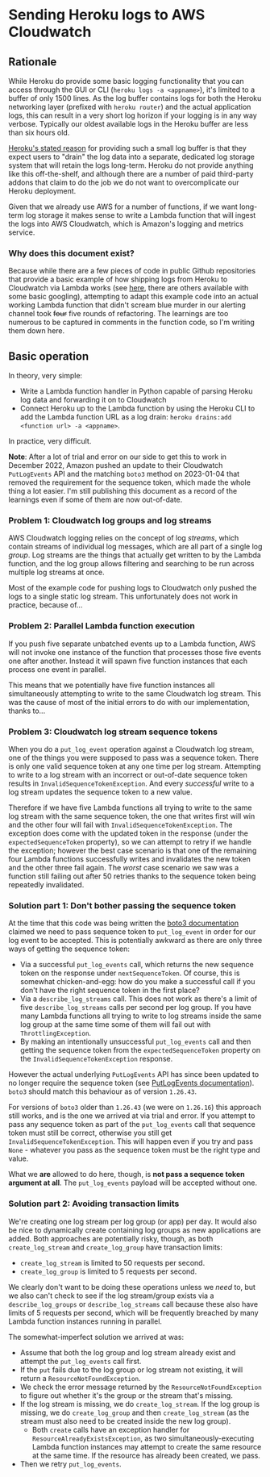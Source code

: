 # Sending Heroku logs to AWS Cloudwatch

## Rationale

While Heroku do provide some basic logging functionality that you can access through the GUI or CLI (`heroku logs -a <appname>`), it's limited to a buffer of only 1500 lines. As the log buffer contains logs for both the Heroku networking layer (prefixed with `heroku router`) and the actual application logs, this can result in a very short log horizon if your logging is in any way verbose. Typically our oldest available logs in the Heroku buffer are less than six hours old.

[Heroku's stated reason](https://devcenter.heroku.com/articles/log-drains) for providing such a small log buffer is that they expect users to "drain" the log data into a separate, dedicated log storage system that will retain the logs long-term. Heroku do not provide anything like this off-the-shelf, and although there are a number of paid third-party addons that claim to do the job we do not want to overcomplicate our Heroku deployment.

Given that we already use AWS for a number of functions, if we want long-term log storage it makes sense to write a Lambda function that will ingest the logs into AWS Cloudwatch, which is Amazon's logging and metrics service.

### Why does this document exist?

Because while there are a few pieces of code in public Github repositories that provide a basic example of how shipping logs from Heroku to Cloudwatch via Lambda works (see [here](https://github.com/rwilcox/heroku_cloudwatch_sync/blob/master/src/heroku_sync_to_cloudwatch.py), there are others available with some basic googling), attempting to adapt this example code into an actual working Lambda function that didn't scream blue murder in our alerting channel took ~~four~~ five rounds of refactoring. The learnings are too numerous to be captured in comments in the function code, so I'm writing them down here.

## Basic operation

In theory, very simple:

- Write a Lambda function handler in Python capable of parsing Heroku log data and forwarding it on to Cloudwatch
- Connect Heroku up to the Lambda function by using the Heroku CLI to add the Lambda function URL as a log drain: `heroku drains:add <function url> -a <appname>`.

In practice, very difficult.

**Note**: After a lot of trial and error on our side to get this to work in December 2022, Amazon pushed an update to their Cloudwatch `PutLogEvents` API and the matching `boto3` method on 2023-01-04 that removed the requirement for the sequence token, which made the whole thing a lot easier. I'm still publishing this document as a record of the learnings even if some of them are now out-of-date.

### Problem 1: Cloudwatch log groups and log streams

AWS Cloudwatch logging relies on the concept of log *streams*, which contain streams of individual log messages, which are all part of a single log *group*. Log streams are the things that actually get written to by the Lambda function, and the log group allows filtering and searching to be run across multiple log streams at once.

Most of the example code for pushing logs to Cloudwatch only pushed the logs to a single static log stream. This unfortunately does not work in practice, because of...

### Problem 2: Parallel Lambda function execution

If you push five separate unbatched events up to a Lambda function, AWS will not invoke one instance of the function that processes those five events one after another. Instead it will spawn five function instances that each process one event in parallel. 

This means that we potentially have five function instances all simultaneously attempting to write to the same Cloudwatch log stream. This was the cause of most of the initial errors to do with our implementation, thanks to...

### Problem 3: Cloudwatch log stream sequence tokens

When you do a `put_log_event` operation against a Cloudwatch log stream, one of the things you were supposed to pass was a sequence token. There is only one valid sequence token at any one time per log stream. Attempting to write to a log stream with an incorrect or out-of-date sequence token results in `InvalidSequenceTokenException`. And every *successful* write to a log stream updates the sequence token to a new value.

Therefore if we have five Lambda functions all trying to write to the same log stream with the same sequence token, the one that writes first will win and the other four will fail with `InvalidSequenceTokenException`. The exception does come with the updated token in the response (under the `expectedSequenceToken` property), so we can attempt to retry if we handle the exception; however the best case scenario is that one of the remaining four Lambda functions successfully writes and invalidates the new token and the other three fail again. The *worst* case scenario we saw was a function still failing out after 50 retries thanks to the sequence token being repeatedly invalidated.

### Solution part 1: Don't bother passing the sequence token

At the time that this code was being written the [boto3 documentation](https://boto3.amazonaws.com/v1/documentation/api/latest/reference/services/logs.html#CloudWatchLogs.Client.put_log_events) claimed we need to pass sequence token to `put_log_event` in order for our log event to be accepted. This is potentially awkward as there are only three ways of getting the sequence token:

- Via a successful `put_log_events` call, which returns the new sequence token on the response under `nextSequenceToken`. Of course, this is somewhat chicken-and-egg: how do you make a successful call if you don't have the right sequence token in the first place?
- Via a `describe_log_streams` call. This does not work as there's a limit of five `describe_log_streams` calls per second per log group. If you have many Lambda functions all trying to write to log streams inside the same log group at the same time some of them will fail out with `ThrottlingException`.
- By making an intentionally unsuccessful `put_log_events` call and then getting the sequence token from the `expectedSequenceToken` property on the `InvalidSequenceTokenException` response.

However the actual underlying `PutLogEvents` API has since been updated to no longer require the sequence token (see [PutLogEvents documentation](https://docs.aws.amazon.com/AmazonCloudWatchLogs/latest/APIReference/API_PutLogEvents.html)). `boto3` should match this behaviour as of version `1.26.43`.

For versions of `boto3` older than `1.26.43` (we were on `1.26.16`) this approach still works, and is the one we arrived at via trial and error. If you attempt to pass any sequence token as part of the `put_log_events` call that sequence token must still be correct, otherwise you still get `InvalidSequenceTokenException`. This will happen even if you try and pass `None` - whatever you pass as the sequence token must be the right type and value.

What we **are** allowed to do here, though, is **not pass a sequence token argument at all**. The `put_log_events` payload will be accepted without one.

### Solution part 2: Avoiding transaction limits

We're creating one log stream per log group (or app) per day. It would also be nice to dynamically create containing log groups as new applications are added. Both approaches are potentially risky, though, as both `create_log_stream` and `create_log_group` have transaction limits:

- `create_log_stream` is limited to 50 requests per second.
- `create_log_group` is limited to 5 requests per second.

We clearly don't want to be doing these operations unless we *need* to, but we also can't check to see if the log stream/group exists via a `describe_log_groups` or `describe_log_streams` call because these also have limits of 5 requests per second, which will be frequently breached by many Lambda function instances running in parallel. 

The somewhat-imperfect solution we arrived at was:

- Assume that both the log group and log stream already exist and attempt the `put_log_events` call first.
- If the `put` fails due to the log group or log stream not existing, it will return a `ResourceNotFoundException`.
- We check the error message returned by the `ResourceNotFoundException` to figure out whether it's the group or the stream that's missing.
- If the log stream is missing, we do `create_log_stream`. If the log group is missing, we do `create_log_group` and then `create_log_stream` (as the stream must also need to be created inside the new log group). 
  - Both `create` calls have an exception handler for `ResourceAlreadyExistsException`, as two simultaneously-executing Lambda function instances may attempt to create the same resource at the same time. If the resource has already been created, we pass.
- Then we retry `put_log_events`.
